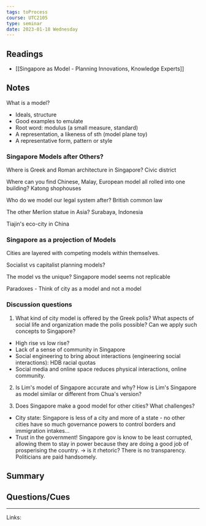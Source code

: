 ```yaml
---
tags: toProcess
course: UTC2105
type: seminar
date: 2023-01-18 Wednesday
---
```


## Readings

* [[Singapore as Model - Planning Innovations, Knowledge Experts]]


## Notes

What is a model? 
- Ideals, structure
- Good examples to emulate
- Root word: modulus (a small measure, standard)
- A representation, a likeness of sth (model plane toy)
- A representative form, pattern or style

### Singapore Models after Others?

Where is Greek and Roman architecture in Singapore? Civic district

Where can you find Chinese, Malay, European model all rolled into one building? Katong shophouses

Who do we model our legal system after? British common law

The other Merlion statue in Asia?  Surabaya, Indonesia

Tiajin's eco-city in China

### Singapore as a projection of Models

Cities are layered with competing models within themselves.

Socialist vs capitalist planning models? 

The model vs the unique? Singapore model seems not replicable

Paradoxes - Think of city as a model and not a model

### Discussion questions

1. What kind of city model is offered by the Greek polis? What aspects of social life and organization made the polis possible? Can we apply such concepts to Singapore?

- High rise vs low rise?
- Lack of a sense of community in Singapore
- Social engineering to bring about interactions (engineering social interactions): HDB racial quotas
- Social media and online space reduces physical interactions, online community.


2. Is Lim's model of Singapore accurate and why? How is Lim's Singapore as model similar or different from Chua's version?

3. Does Singapore make a good model for other cities? What challenges?

- City state: Singapore is less of a city and more of a state - no other cities have so much governance powers to control borders and immigration intakes...
- Trust in the government! Singapore gov is know to be least corrupted, allowing them to stay in power because they are doing a good job of prosperising the country. → is it rhetoric? There is no transparency. Politicians are paid handsomely. 






## Summary

## Questions/Cues

---
Links:
